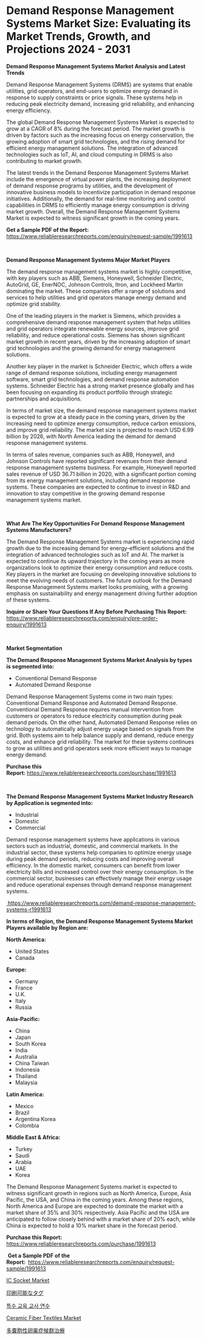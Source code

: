 <p><h1>Demand Response Management Systems Market Size: Evaluating its Market Trends, Growth, and Projections 2024 - 2031</h1></p><p><strong>Demand Response Management Systems Market Analysis and Latest Trends</strong></p>
<p><p>Demand Response Management Systems (DRMS) are systems that enable utilities, grid operators, and end-users to optimize energy demand in response to supply constraints or price signals. These systems help in reducing peak electricity demand, increasing grid reliability, and enhancing energy efficiency.</p><p>The global Demand Response Management Systems Market is expected to grow at a CAGR of 8% during the forecast period. The market growth is driven by factors such as the increasing focus on energy conservation, the growing adoption of smart grid technologies, and the rising demand for efficient energy management solutions. The integration of advanced technologies such as IoT, AI, and cloud computing in DRMS is also contributing to market growth.</p><p>The latest trends in the Demand Response Management Systems Market include the emergence of virtual power plants, the increasing deployment of demand response programs by utilities, and the development of innovative business models to incentivize participation in demand response initiatives. Additionally, the demand for real-time monitoring and control capabilities in DRMS to efficiently manage energy consumption is driving market growth. Overall, the Demand Response Management Systems Market is expected to witness significant growth in the coming years.</p></p>
<p><strong>Get a Sample PDF of the Report:&nbsp;</strong> <a href="https://www.reliableresearchreports.com/enquiry/request-sample/1991613">https://www.reliableresearchreports.com/enquiry/request-sample/1991613</a></p>
<p>&nbsp;</p>
<p><strong>Demand Response Management Systems Major Market Players</strong></p>
<p><p>The demand response management systems market is highly competitive, with key players such as ABB, Siemens, Honeywell, Schneider Electric, AutoGrid, GE, EnerNOC, Johnson Controls, Itron, and Lockheed Martin dominating the market. These companies offer a range of solutions and services to help utilities and grid operators manage energy demand and optimize grid stability.</p><p>One of the leading players in the market is Siemens, which provides a comprehensive demand response management system that helps utilities and grid operators integrate renewable energy sources, improve grid reliability, and reduce operational costs. Siemens has shown significant market growth in recent years, driven by the increasing adoption of smart grid technologies and the growing demand for energy management solutions.</p><p>Another key player in the market is Schneider Electric, which offers a wide range of demand response solutions, including energy management software, smart grid technologies, and demand response automation systems. Schneider Electric has a strong market presence globally and has been focusing on expanding its product portfolio through strategic partnerships and acquisitions.</p><p>In terms of market size, the demand response management systems market is expected to grow at a steady pace in the coming years, driven by the increasing need to optimize energy consumption, reduce carbon emissions, and improve grid reliability. The market size is projected to reach USD 6.99 billion by 2026, with North America leading the demand for demand response management systems.</p><p>In terms of sales revenue, companies such as ABB, Honeywell, and Johnson Controls have reported significant revenues from their demand response management systems business. For example, Honeywell reported sales revenue of USD 36.71 billion in 2020, with a significant portion coming from its energy management solutions, including demand response systems. These companies are expected to continue to invest in R&D and innovation to stay competitive in the growing demand response management systems market.</p></p>
<p>&nbsp;</p>
<p><strong>What Are The Key Opportunities For Demand Response Management Systems Manufacturers?</strong></p>
<p><p>The Demand Response Management Systems market is experiencing rapid growth due to the increasing demand for energy-efficient solutions and the integration of advanced technologies such as IoT and AI. The market is expected to continue its upward trajectory in the coming years as more organizations look to optimize their energy consumption and reduce costs. Key players in the market are focusing on developing innovative solutions to meet the evolving needs of customers. The future outlook for the Demand Response Management Systems market looks promising, with a growing emphasis on sustainability and energy management driving further adoption of these systems.</p></p>
<p><strong>Inquire or Share Your Questions If Any Before Purchasing This Report:</strong> <a href="https://www.reliableresearchreports.com/enquiry/pre-order-enquiry/1991613">https://www.reliableresearchreports.com/enquiry/pre-order-enquiry/1991613</a></p>
<p>&nbsp;</p>
<p><strong>Market Segmentation</strong></p>
<p><strong>The Demand Response Management Systems Market Analysis by types is segmented into:</strong></p>
<p><ul><li>Conventional Demand Response</li><li>Automated Demand Response</li></ul></p>
<p><p>Demand Response Management Systems come in two main types: Conventional Demand Response and Automated Demand Response. Conventional Demand Response requires manual intervention from customers or operators to reduce electricity consumption during peak demand periods. On the other hand, Automated Demand Response relies on technology to automatically adjust energy usage based on signals from the grid. Both systems aim to help balance supply and demand, reduce energy costs, and enhance grid reliability. The market for these systems continues to grow as utilities and grid operators seek more efficient ways to manage energy demand.</p></p>
<p><strong>Purchase this Report:&nbsp;</strong><a href="https://www.reliableresearchreports.com/purchase/1991613">https://www.reliableresearchreports.com/purchase/1991613</a></p>
<p>&nbsp;</p>
<p><strong>The Demand Response Management Systems Market Industry Research by Application is segmented into:</strong></p>
<p><ul><li>Industrial</li><li>Domestic</li><li>Commercial</li></ul></p>
<p><p>Demand response management systems have applications in various sectors such as industrial, domestic, and commercial markets. In the industrial sector, these systems help companies to optimize energy usage during peak demand periods, reducing costs and improving overall efficiency. In the domestic market, consumers can benefit from lower electricity bills and increased control over their energy consumption. In the commercial sector, businesses can effectively manage their energy usage and reduce operational expenses through demand response management systems.</p></p>
<p><a href="https://www.reliableresearchreports.com/demand-response-management-systems-r1991613">&nbsp;https://www.reliableresearchreports.com/demand-response-management-systems-r1991613</a></p>
<p><strong>In terms of Region, the Demand Response Management Systems Market Players available by Region are:</strong></p>
<p>
    <p> <strong> North America: </strong>
        <ul>
            <li>United States</li>
            <li>Canada</li>
        </ul>
        </p> 
    <p> <strong> Europe: </strong>
        <ul>
            <li>Germany</li>
            <li>France</li>
            <li>U.K.</li>
            <li>Italy</li>
            <li>Russia</li>
        </ul>
        </p> 
    <p> <strong> Asia-Pacific: </strong>
        <ul>
            <li>China</li>
            <li>Japan</li>
            <li>South Korea</li>
            <li>India</li>
            <li>Australia</li>
            <li>China Taiwan</li>
            <li>Indonesia</li>
            <li>Thailand</li>
            <li>Malaysia</li>
        </ul>
        </p> 
    <p> <strong> Latin America: </strong>
        <ul>
            <li>Mexico</li>
            <li>Brazil</li>
            <li>Argentina Korea</li>
            <li>Colombia</li>
        </ul>
        </p> 
    <p> <strong> Middle East & Africa: </strong>
        <ul>
            <li>Turkey</li>
            <li>Saudi</li>
            <li>Arabia</li>
            <li>UAE</li>
            <li>Korea</li>
        </ul>
    </p>
    </p>
<p><p>The Demand Response Management Systems market is expected to witness significant growth in regions such as North America, Europe, Asia Pacific, the USA, and China in the coming years. Among these regions, North America and Europe are expected to dominate the market with a market share of 35% and 30% respectively. Asia Pacific and the USA are anticipated to follow closely behind with a market share of 20% each, while China is expected to hold a 10% market share in the forecast period.</p></p>
<p><strong>Purchase this Report: </strong><a href="https://www.reliableresearchreports.com/purchase/1991613">https://www.reliableresearchreports.com/purchase/1991613</a></p>
<p>&nbsp;<strong>Get a Sample PDF of the Report:&nbsp;&nbsp;</strong><a href="https://www.reliableresearchreports.com/enquiry/request-sample/1991613">https://www.reliableresearchreports.com/enquiry/request-sample/1991613</a></p>
<p><strong></strong></p>
<p><p><a href="https://github.com/yoshih12/Market-Research-Report-List-2/blob/main/ic-socket-market.md">IC Socket Market</a></p><p><a href="https://github.com/hilmi-2a/Market-Research-Report-List-1/blob/main/884580627719.md">印刷可能なタグ</a></p><p><a href="https://github.com/BrettWeberrt8767765/Market-Research-Report-List-1/blob/main/117956725294.md">특수 교육 교사 연수</a></p><p><a href="https://issuu.com/reportprime-2/docs/ceramic-fiber-textiles-market-size-2030.pptx">Ceramic Fiber Textiles Market</a></p><p><a href="https://github.com/jkjreqjscoxx7/Market-Research-Report-List-1/blob/main/454352927718.md">多嚢胞性卵巣症候群治療</a></p></p>